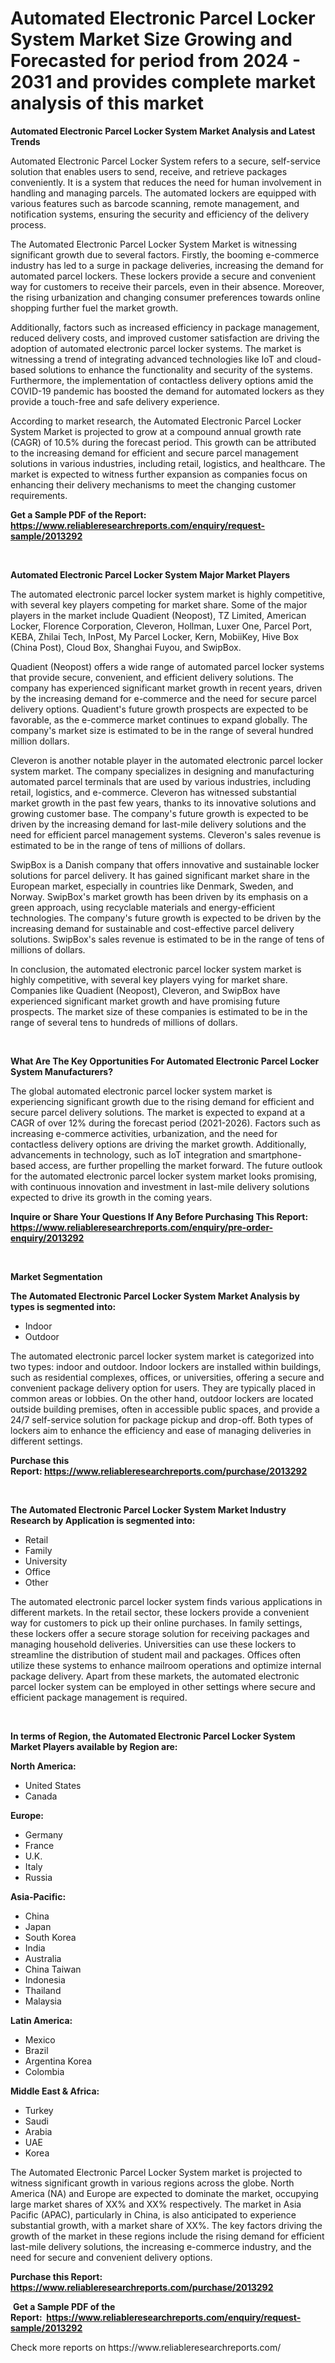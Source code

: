 <p><h1>Automated Electronic Parcel Locker System Market Size Growing and Forecasted for period from 2024 - 2031 and provides complete market analysis of this market</h1></p><p><strong>Automated Electronic Parcel Locker System Market Analysis and Latest Trends</strong></p>
<p><p>Automated Electronic Parcel Locker System refers to a secure, self-service solution that enables users to send, receive, and retrieve packages conveniently. It is a system that reduces the need for human involvement in handling and managing parcels. The automated lockers are equipped with various features such as barcode scanning, remote management, and notification systems, ensuring the security and efficiency of the delivery process.</p><p>The Automated Electronic Parcel Locker System Market is witnessing significant growth due to several factors. Firstly, the booming e-commerce industry has led to a surge in package deliveries, increasing the demand for automated parcel lockers. These lockers provide a secure and convenient way for customers to receive their parcels, even in their absence. Moreover, the rising urbanization and changing consumer preferences towards online shopping further fuel the market growth.</p><p>Additionally, factors such as increased efficiency in package management, reduced delivery costs, and improved customer satisfaction are driving the adoption of automated electronic parcel locker systems. The market is witnessing a trend of integrating advanced technologies like IoT and cloud-based solutions to enhance the functionality and security of the systems. Furthermore, the implementation of contactless delivery options amid the COVID-19 pandemic has boosted the demand for automated lockers as they provide a touch-free and safe delivery experience.</p><p>According to market research, the Automated Electronic Parcel Locker System Market is projected to grow at a compound annual growth rate (CAGR) of 10.5% during the forecast period. This growth can be attributed to the increasing demand for efficient and secure parcel management solutions in various industries, including retail, logistics, and healthcare. The market is expected to witness further expansion as companies focus on enhancing their delivery mechanisms to meet the changing customer requirements.</p></p>
<p><strong>Get a Sample PDF of the Report:&nbsp; <a href="https://www.reliableresearchreports.com/enquiry/request-sample/2013292">https://www.reliableresearchreports.com/enquiry/request-sample/2013292</a></strong></p>
<p>&nbsp;</p>
<p><strong>Automated Electronic Parcel Locker System Major Market Players</strong></p>
<p><p>The automated electronic parcel locker system market is highly competitive, with several key players competing for market share. Some of the major players in the market include Quadient (Neopost), TZ Limited, American Locker, Florence Corporation, Cleveron, Hollman, Luxer One, Parcel Port, KEBA, Zhilai Tech, InPost, My Parcel Locker, Kern, MobiiKey, Hive Box (China Post), Cloud Box, Shanghai Fuyou, and SwipBox.</p><p>Quadient (Neopost) offers a wide range of automated parcel locker systems that provide secure, convenient, and efficient delivery solutions. The company has experienced significant market growth in recent years, driven by the increasing demand for e-commerce and the need for secure parcel delivery options. Quadient's future growth prospects are expected to be favorable, as the e-commerce market continues to expand globally. The company's market size is estimated to be in the range of several hundred million dollars.</p><p>Cleveron is another notable player in the automated electronic parcel locker system market. The company specializes in designing and manufacturing automated parcel terminals that are used by various industries, including retail, logistics, and e-commerce. Cleveron has witnessed substantial market growth in the past few years, thanks to its innovative solutions and growing customer base. The company's future growth is expected to be driven by the increasing demand for last-mile delivery solutions and the need for efficient parcel management systems. Cleveron's sales revenue is estimated to be in the range of tens of millions of dollars.</p><p>SwipBox is a Danish company that offers innovative and sustainable locker solutions for parcel delivery. It has gained significant market share in the European market, especially in countries like Denmark, Sweden, and Norway. SwipBox's market growth has been driven by its emphasis on a green approach, using recyclable materials and energy-efficient technologies. The company's future growth is expected to be driven by the increasing demand for sustainable and cost-effective parcel delivery solutions. SwipBox's sales revenue is estimated to be in the range of tens of millions of dollars.</p><p>In conclusion, the automated electronic parcel locker system market is highly competitive, with several key players vying for market share. Companies like Quadient (Neopost), Cleveron, and SwipBox have experienced significant market growth and have promising future prospects. The market size of these companies is estimated to be in the range of several tens to hundreds of millions of dollars.</p></p>
<p>&nbsp;</p>
<p><strong>What Are The Key Opportunities For Automated Electronic Parcel Locker System Manufacturers?</strong></p>
<p><p>The global automated electronic parcel locker system market is experiencing significant growth due to the rising demand for efficient and secure parcel delivery solutions. The market is expected to expand at a CAGR of over 12% during the forecast period (2021-2026). Factors such as increasing e-commerce activities, urbanization, and the need for contactless delivery options are driving the market growth. Additionally, advancements in technology, such as IoT integration and smartphone-based access, are further propelling the market forward. The future outlook for the automated electronic parcel locker system market looks promising, with continuous innovation and investment in last-mile delivery solutions expected to drive its growth in the coming years.</p></p>
<p><strong>Inquire or Share Your Questions If Any Before Purchasing This Report: <a href="https://www.reliableresearchreports.com/enquiry/pre-order-enquiry/2013292">https://www.reliableresearchreports.com/enquiry/pre-order-enquiry/2013292</a></strong></p>
<p>&nbsp;</p>
<p><strong>Market Segmentation</strong></p>
<p><strong>The Automated Electronic Parcel Locker System Market Analysis by types is segmented into:</strong></p>
<p><ul><li>Indoor</li><li>Outdoor</li></ul></p>
<p><p>The automated electronic parcel locker system market is categorized into two types: indoor and outdoor. Indoor lockers are installed within buildings, such as residential complexes, offices, or universities, offering a secure and convenient package delivery option for users. They are typically placed in common areas or lobbies. On the other hand, outdoor lockers are located outside building premises, often in accessible public spaces, and provide a 24/7 self-service solution for package pickup and drop-off. Both types of lockers aim to enhance the efficiency and ease of managing deliveries in different settings.</p></p>
<p><strong>Purchase this Report:&nbsp;<a href="https://www.reliableresearchreports.com/purchase/2013292">https://www.reliableresearchreports.com/purchase/2013292</a></strong></p>
<p>&nbsp;</p>
<p><strong>The Automated Electronic Parcel Locker System Market Industry Research by Application is segmented into:</strong></p>
<p><ul><li>Retail</li><li>Family</li><li>University</li><li>Office</li><li>Other</li></ul></p>
<p><p>The automated electronic parcel locker system finds various applications in different markets. In the retail sector, these lockers provide a convenient way for customers to pick up their online purchases. In family settings, these lockers offer a secure storage solution for receiving packages and managing household deliveries. Universities can use these lockers to streamline the distribution of student mail and packages. Offices often utilize these systems to enhance mailroom operations and optimize internal package delivery. Apart from these markets, the automated electronic parcel locker system can be employed in other settings where secure and efficient package management is required.</p></p>
<p>&nbsp;</p>
<p><strong>In terms of Region, the Automated Electronic Parcel Locker System Market Players available by Region are:</strong></p>
<p>
    <p> <strong> North America: </strong>
        <ul>
            <li>United States</li>
            <li>Canada</li>
        </ul>
        </p> 
    <p> <strong> Europe: </strong>
        <ul>
            <li>Germany</li>
            <li>France</li>
            <li>U.K.</li>
            <li>Italy</li>
            <li>Russia</li>
        </ul>
        </p> 
    <p> <strong> Asia-Pacific: </strong>
        <ul>
            <li>China</li>
            <li>Japan</li>
            <li>South Korea</li>
            <li>India</li>
            <li>Australia</li>
            <li>China Taiwan</li>
            <li>Indonesia</li>
            <li>Thailand</li>
            <li>Malaysia</li>
        </ul>
        </p> 
    <p> <strong> Latin America: </strong>
        <ul>
            <li>Mexico</li>
            <li>Brazil</li>
            <li>Argentina Korea</li>
            <li>Colombia</li>
        </ul>
        </p> 
    <p> <strong> Middle East & Africa: </strong>
        <ul>
            <li>Turkey</li>
            <li>Saudi</li>
            <li>Arabia</li>
            <li>UAE</li>
            <li>Korea</li>
        </ul>
    </p>
    </p>
<p><p>The Automated Electronic Parcel Locker System market is projected to witness significant growth in various regions across the globe. North America (NA) and Europe are expected to dominate the market, occupying large market shares of XX% and XX% respectively. The market in Asia Pacific (APAC), particularly in China, is also anticipated to experience substantial growth, with a market share of XX%. The key factors driving the growth of the market in these regions include the rising demand for efficient last-mile delivery solutions, the increasing e-commerce industry, and the need for secure and convenient delivery options.</p></p>
<p><strong>Purchase this Report: <a href="https://www.reliableresearchreports.com/purchase/2013292">https://www.reliableresearchreports.com/purchase/2013292</a></strong></p>
<p>&nbsp;<strong>Get a Sample PDF of the Report:&nbsp;&nbsp;<a href="https://www.reliableresearchreports.com/enquiry/request-sample/2013292">https://www.reliableresearchreports.com/enquiry/request-sample/2013292</a></strong></p>
<p><strong></strong></p>
<p>Check more reports on https://www.reliableresearchreports.com/</p>
